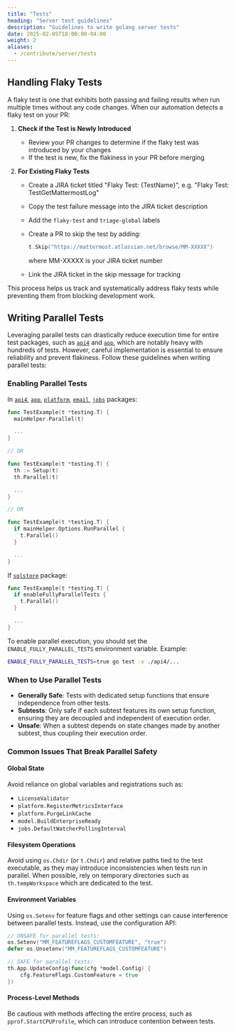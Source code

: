 ```yaml
---
title: "Tests"
heading: "Server test guidelines"
description: "Guidelines to write golang server tests"
date: 2025-02-05T18:00:00-04:00
weight: 2
aliases:
  - /contribute/server/tests
---
```


## Handling Flaky Tests

A flaky test is one that exhibits both passing and failing results when run multiple times without any code changes. When our automation detects a flaky test on your PR:

1. **Check if the Test is Newly Introduced**
   - Review your PR changes to determine if the flaky test was introduced by your changes
   - If the test is new, fix the flakiness in your PR before merging

2. **For Existing Flaky Tests**
   - Create a JIRA ticket titled "Flaky Test: {TestName}", e.g. "Flaky Test: TestGetMattermostLog"
   - Copy the test failure message into the JIRA ticket description
   - Add the `flaky-test` and `triage-global` labels
   - Create a PR to skip the test by adding:

     ```go
     t.Skip("https://mattermost.atlassian.net/browse/MM-XXXXX")
     ```

     where MM-XXXXX is your JIRA ticket number
   - Link the JIRA ticket in the skip message for tracking

This process helps us track and systematically address flaky tests while preventing them from blocking development work.

## Writing Parallel Tests

Leveraging parallel tests can drastically reduce execution time for entire test packages, such as [`api4`](https://github.com/mattermost/mattermost/tree/master/server/channels/api4) and [`app`](https://github.com/mattermost/mattermost/tree/master/server/channels/app), which are notably heavy with hundreds of tests. However, careful implementation is essential to ensure reliability and prevent flakiness. Follow these guidelines when writing parallel tests:

### Enabling Parallel Tests

In [`api4`](https://github.com/mattermost/mattermost/tree/master/server/channels/api4), [`app`](https://github.com/mattermost/mattermost/tree/master/server/channels/app), [`platform`](https://github.com/mattermost/mattermost/tree/master/server/channels/app/platform), [`email`](https://github.com/mattermost/mattermost/tree/master/server/channels/app/email), [`jobs`](https://github.com/mattermost/mattermost/tree/master/server/channels/jobs) packages:

```go
func TestExample(t *testing.T) {
  mainHelper.Parallel(t)

  ...
}

// OR

func TestExample(t *testing.T) {
  th := Setup(t)
  th.Parallel(t)

  ...
}

// OR

func TestExample(t *testing.T) {
  if mainHelper.Options.RunParallel {
    t.Parallel()
  }

  ...
}

```

If [`sqlstore`](https://github.com/mattermost/mattermost/tree/master/server/channels/store/sqlstore) package:

```go
func TestExample(t *testing.T) {
  if enableFullyParallelTests {
    t.Parallel()
  }

  ...
}
```

To enable parallel execution, you should set the `ENABLE_FULLY_PARALLEL_TESTS` environment variable. Example:

```bash
ENABLE_FULLY_PARALLEL_TESTS=true go test -v ./api4/...
```

### When to Use Parallel Tests

- **Generally Safe**: Tests with dedicated setup functions that ensure independence from other tests.
- **Subtests**: Only safe if each subtest features its own setup function, ensuring they are decoupled and independent of execution order.
- **Unsafe**: When a subtest depends on state changes made by another subtest, thus coupling their execution order.

### Common Issues That Break Parallel Safety

#### Global State

Avoid reliance on global variables and registrations such as:

- `LicenseValidator`
- `platform.RegisterMetricsInterface`
- `platform.PurgeLinkCache`
- `model.BuildEnterpriseReady`
- `jobs.DefaultWatcherPollingInterval`

#### Filesystem Operations

Avoid using `os.Chdir` (or `t.Chdir`) and relative paths tied to the test executable, as they may introduce inconsistencies when tests run in parallel. When possible, rely on temporary directories such as `th.tempWorkspace` which are dedicated to the test.

#### Environment Variables

Using `os.Setenv` for feature flags and other settings can cause interference between parallel tests. Instead, use the configuration API:

```go
// UNSAFE for parallel tests:
os.Setenv("MM_FEATUREFLAGS_CUSTOMFEATURE", "true")
defer os.Unsetenv("MM_FEATUREFLAGS_CUSTOMFEATURE")

// SAFE for parallel tests:
th.App.UpdateConfig(func(cfg *model.Config) {
    cfg.FeatureFlags.CustomFeature = true
})
```

#### Process-Level Methods

Be cautious with methods affecting the entire process, such as `pprof.StartCPUProfile`, which can introduce contention between tests.
